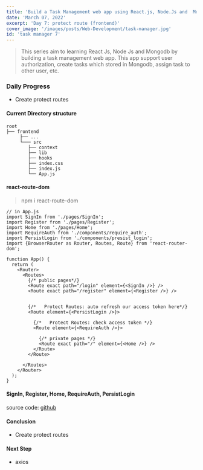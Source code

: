 ```yaml
---
title: 'Build a Task Management web app using React.js, Node.Js and  Mongodb - day 7'
date: 'March 07, 2022'
excerpt: 'Day 7: protect route (frontend)'
cover_image: '/images/posts/Web-Development/task-manager.jpg'
id: 'task manager 7'
---
```


> This series aim to learning React Js, Node Js and Mongodb by building a task management web app. 
> This app support user authorization, create tasks which stored in Mongodb, assign task to other user, etc.

### Daily Progress
- Create protect routes 

#### Current Directory structure
```
root
├── frontend
     ├── ...
     └─── src
        ├── context
        ├── lib
        ├── hooks
        ├── index.css
        ├── index.js
        └── App.js
```

#### react-route-dom
> npm i react-route-dom

```
// in App.js
import SignIn from './pages/SignIn';
import Register from './pages/Register';
import Home from './pages/Home';
import RequireAuth from './components/require_auth';
import PersistLogin from './components/presist_login';
import {BrowserRouter as Router, Routes, Route} from 'react-router-dom';

function App() {
  return (
    <Router>
      <Routes>
        {/* public pages*/}
        <Route exact path="/login" element={<SignIn />} />
        <Route exact path="/register" element={<Register />} />


        {/*   Protect Routes: auto refresh our access token here*/}
        <Route element={<PersistLogin />}>

          {/*   Protect Routes: check access token */}
          <Route element={<RequireAuth />}>

            {/* private pages */}
            <Route exact path="/" element={<Home />} />
          </Route>
        </Route>

      </Routes>
    </Router>
  );
}
```
#### SignIn, Register, Home, RequireAuth, PersistLogin 
source code: [github](https://github.com/hsingyingli/task-manager-project) 

#### Conclusion
- Create protect routes 
#### Next Step
- axios

